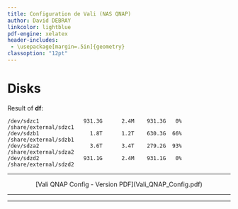 ```yaml
---
title: Configuration de Vali (NAS QNAP)
author: David DEBRAY
linkcolor: lightblue
pdf-engine: xelatex
header-includes:
 - \usepackage[margin=.5in]{geometry}
classoption: "12pt"
---
```

<link rel="icon" href="favicon.png" type="image/png" />

# Disks

Result of **df**:
```
/dev/sdzc1              931.3G      2.4M    931.3G   0% /share/external/sdzc1
/dev/sdzb1                1.8T      1.2T    630.3G  66% /share/external/sdzb1
/dev/sdza2                3.6T      3.4T    279.2G  93% /share/external/sdza2
/dev/sdzd2              931.1G      2.4M    931.1G   0% /share/external/sdzd2
```

---

<p style="text-align: center"> [Vali QNAP Config - Version PDF](Vali_QNAP_Config.pdf) </p>

---

---

